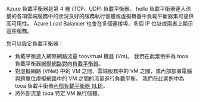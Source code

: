 Azure 負載平衡器是第 4 層 (TCP、UDP) 負載平衡器。 hello 負載平衡器連入流量的各項雲端服務中的狀況良好的服務執行個體或虛擬機器中負載平衡器集可提供高可用性。 Azure Load Balancer 也會在多個連接埠、多個 IP 位址或兩者上顯示這些服務。

您可以設定負載平衡器：

* 負載平衡連入網際網路流量 toovirtual 機器 (Vm)。 我們在此案例中為 tooa 負載平衡器[網際網路對向負載平衡器](../articles/load-balancer/load-balancer-internet-overview.md)。
* 對虛擬網路 (VNet) 中的 VM 之間、雲端服務中的 VM 之間，或內部部署電腦與跨單位虛擬網路中的 VM 之間的流量進行負載平衡。 我們在此案例中為 tooa 負載平衡器[內部負載平衡器 (ILB)](../articles/load-balancer/load-balancer-internal-overview.md)。
* 將外部流量 tooa 特定 VM 執行個體。
